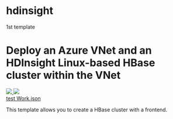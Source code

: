 # hdinsight
1st template 


# Deploy an Azure VNet and an HDInsight Linux-based HBase cluster within the VNet

<a href="https://portal.azure.com/#create/Microsoft.Template/uri/https%3A%2F%2Fraw.githubusercontent.com%2Fpmillart%2Fhdinsight%2Fmaster%2Fazuredeploy.json" target="_blank">
    <img src="http://azuredeploy.net/deploybutton.png"/>
</a>
<a href="http://armviz.io/#/?load=https%3A%2F%2Fraw.githubusercontent.com%2Fpmillart%2Fhdinsight%2Fmaster%2Fazuredeploy.json" target="_blank">
    <img src="http://armviz.io/visualizebutton.png"/>
</a>
<br>
<a href="https://portal.azure.com/#create/Microsoft.Template/uri/https%3A%2F%2Fraw.githubusercontent.com%2Fpmillart%2Fhdinsight%2Fmaster%2Fwork.json" target="_blank">test Work.json</a>

This template allows you to create a HBase cluster with a frontend.